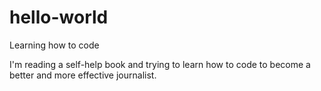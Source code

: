 # hello-world
Learning how to code

I'm reading a self-help book and trying to learn how to code to become a better and more effective journalist.
